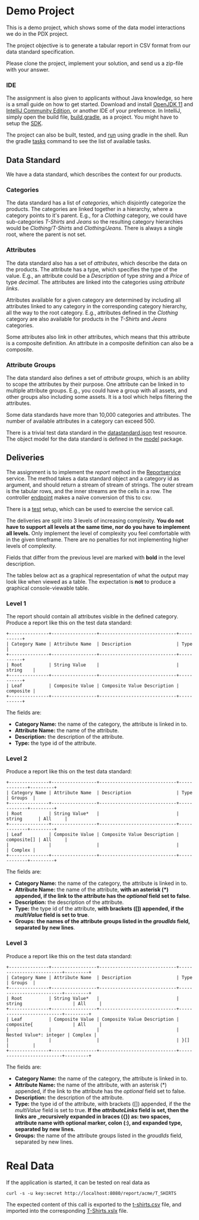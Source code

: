 # Demo Project

This is a demo project, which shows some of the data model interactions we do in the PDX project.

The project objective is to generate a tabular report in CSV format from our data standard specification.

Please clone the project, implement your solution, and send us a zip-file with your answer.

### IDE 

The assignment is also given to applicants without Java knowledge, so here is a small guide on how to get started. 
Download and install [OpenJDK 11](https://adoptium.net/releases.html?variant=openjdk11) and 
[IntelliJ Community Edition](https://www.jetbrains.com/idea/download/), or another IDE of your preference. 
In IntelliJ, simply open the build file, [build.gradle](build.gradle), as a project. You might have to setup the 
[SDK](https://www.jetbrains.com/help/idea/sdk.html#change-project-sdk). 

The project can also be built, tested, and
[run](https://spring.io/guides/gs/spring-boot/#_run_the_application) using gradle in the shell. Run the gradle
[tasks](https://docs.gradle.org/current/userguide/command_line_interface.html#sec:listing_tasks) command to see
the list of available tasks.

## Data Standard

We have a data standard, which describes the context for our products.

### Categories
The data standard has a list of *categories*, which disjointly categorize the products.
The categories are linked together in a hierarchy, where a category points to it's parent.
E.g., for a *Clothing* category, we could have sub-categories *T-Shirts* and *Jeans* so the resulting category 
hierarchies would be *Clothing/T-Shirts* and *Clothing/Jeans*. There is always a single root, where the parent is not 
set.

### Attributes
The data standard also has a set of *attributes*, which describe the data on the products.
The attribute has a type, which specifies the type of the value. E.g., an attribute could be a *Description* of type
*string* and a *Price* of type *decimal*. The attributes are linked into the categories using *attribute links*.

Attributes available for a given category are determined by including all attributes linked to any category in the 
corresponding category hierarchy, all the way to the root category. E.g., attributes defined in the *Clothing* category 
are also available for products in the *T-Shirts* and *Jeans* categories.

Some attributes also link in other attributes, which means that this attribute is a composite definition. An attribute
in a composite definition can also be a composite.

### Attribute Groups
The data standard also defines a set of *attribute groups*, which is an ability to scope the attributes by their 
purpose. One attribute can be linked in to multiple attribute groups. E.g., you could have a group with all assets,
and other groups also including some assets. It is a tool which helps filtering the attributes.

Some data standards have more than 10,000 categories and attributes. The number of available attributes in a category 
can exceed 500.

There is a trivial test data standard in the [datastandard.json](src/test/resources/datastandard.json) test resource.
The object model for the data standard is defined in the [model](src/main/java/com/stibo/demo/report/model) package.

## Deliveries

The assignment is to implement the *report* method in the 
[Reportservice](src/main/java/com/stibo/demo/report/service/ReportService.java) service. 
The method takes a data standard object and a category id as argument, and should return a stream of stream of strings. 
The outer stream is the tabular rows, and the inner streams are the cells in a row. The controller
[endpoint](src/main/java/com/stibo/demo/report/controller/ReportController.java) makes a naïve conversion of this to 
csv.

There is a [test](src/test/java/com/stibo/demo/report/service/ReportServiceTest.java) setup, which can be used to 
exercise the service call.

The deliveries are split into 3 levels of increasing complexity. **You do not have to support all levels at the same time, nor do you have to implement all levels.** Only implement the level of complexity you feel comfortable with in the given timeframe. There are no penalties for not implementing higher levels of complexity.

Fields that differ from the previous level are marked with **bold** in the level description.

The tables below act as a graphical representation of what the output may look like when viewed as a table. The expectation is **not** to produce a graphical console-viewable table.
### Level 1

The report should contain all attributes visible in the defined category.
Produce a report like this on the test data standard:

    +---------------+-----------------+-----------------------------+-----------+
    | Category Name | Attribute Name  | Description                 | Type      |
    +---------------+-----------------+-----------------------------+-----------+
    | Root          | String Value    |                             | string    |
    +---------------+-----------------+-----------------------------+-----------+
    | Leaf          | Composite Value | Composite Value Description | composite |
    +---------------+-----------------+-----------------------------+-----------+

The fields are:

- **Category Name:** the name of the category, the attribute is linked in to.
- **Attribute Name:** the name of the attribute.
- **Description:** the description of the attribute.
- **Type:** the type id of the attribute.

### Level 2

Produce a report like this on the test data standard:

    +---------------+-----------------+-----------------------------+-------------+---------+
    | Category Name | Attribute Name  | Description                 | Type        | Groups  |
    +---------------+-----------------+-----------------------------+-------------+---------+
    | Root          | String Value*   |                             | string      | All     |
    +---------------+-----------------+-----------------------------+-------------+---------+
    | Leaf          | Composite Value | Composite Value Description | composite[] | All     |
    |               |                 |                             |             | Complex |
    +---------------+-----------------+-----------------------------+-------------+---------+

The fields are:

- **Category Name:** the name of the category, the attribute is linked in to.
- **Attribute Name:** the name of the attribute, **with an asterisk (*) appended, if the link to the attribute 
has the *optional* field set to false**.
- **Description:** the description of the attribute.
- **Type:** the type id of the attribute, **with brackets ([]) appended, if the *multiValue* field is set to true**.
- **Groups:** **the names of the attribute groups listed in the *groudIds* field, separated by new lines**.

### Level 3

Produce a report like this on the test data standard:

    +---------------+-----------------+-----------------------------+--------------------------+---------+
    | Category Name | Attribute Name  | Description                 | Type                     | Groups  |
    +---------------+-----------------+-----------------------------+--------------------------+---------+
    | Root          | String Value*   |                             | string                   | All     |
    +---------------+-----------------+-----------------------------+--------------------------+---------+
    | Leaf          | Composite Value | Composite Value Description | composite{               | All     |
    |               |                 |                             |   Nested Value*: integer | Complex |
    |               |                 |                             | }[]                      |         |
    +---------------+-----------------+-----------------------------+--------------------------+---------+

The fields are:

- **Category Name:** the name of the category, the attribute is linked in to.
- **Attribute Name:** the name of the attribute, with an asterisk (*) appended, if the link to the attribute has the 
*optional* field set to false.
- **Description:** the description of the attribute.
- **Type:** the type id of the attribute, with brackets ([]) appended, if the the *multiValue* field is set to true. 
**If the *attributeLinks* field is set, then the links are _recursively expanded in braces ({}) as: two spaces, 
attribute name with optional marker, colon (:), and expanded type, separated by new lines.**
- **Groups:** the name of the attribute groups listed in the *groudIds* field, separated by new lines.

# Real Data

If the application is started, it can be tested on real data as

    curl -s -u key:secret http://localhost:8080/report/acme/T_SHIRTS

The expected content of this call is exported to the [t-shirts.csv](doc/t-shirts.csv) file, and imported into the 
corresponding [T-Shirts.xslx](doc/T-Shirts.xslx) file.